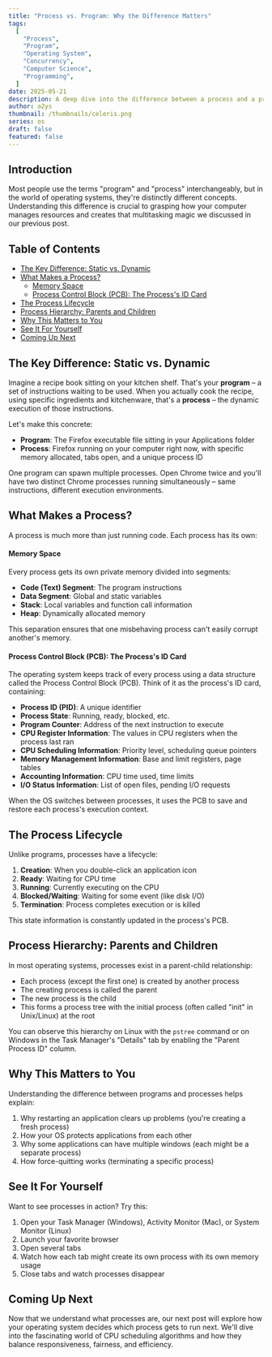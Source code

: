 ```yaml
---
title: "Process vs. Program: Why the Difference Matters"
tags:
  [
    "Process",
    "Program",
    "Operating System",
    "Concurrency",
    "Computer Science",
    "Programming",
  ]
date: 2025-05-21
description: A deep dive into the difference between a process and a program, and why it matters in the world of computing.
author: a2ys
thumbnail: /thumbnails/celeris.png
series: os
draft: false
featured: false
---
```


## Introduction

Most people use the terms "program" and "process" interchangeably, but in the world of operating systems, they're distinctly different concepts. Understanding this difference is crucial to grasping how your computer manages resources and creates that multitasking magic we discussed in our previous post.

## Table of Contents

- [The Key Difference: Static vs. Dynamic](#the-key-difference-static-vs-dynamic)
- [What Makes a Process?](#what-makes-a-process)
  - [Memory Space](#memory-space)
  - [Process Control Block (PCB): The Process's ID Card](#process-control-block-pcb-the-processs-id-card)
- [The Process Lifecycle](#the-process-lifecycle)
- [Process Hierarchy: Parents and Children](#process-hierarchy-parents-and-children)
- [Why This Matters to You](#why-this-matters-to-you)
- [See It For Yourself](#see-it-for-yourself)
- [Coming Up Next](#coming-up-next)

## The Key Difference: Static vs. Dynamic

Imagine a recipe book sitting on your kitchen shelf. That's your **program** – a set of instructions waiting to be used. When you actually cook the recipe, using specific ingredients and kitchenware, that's a **process** – the dynamic execution of those instructions.

Let's make this concrete:

- **Program**: The Firefox executable file sitting in your Applications folder
- **Process**: Firefox running on your computer right now, with specific memory allocated, tabs open, and a unique process ID

One program can spawn multiple processes. Open Chrome twice and you'll have two distinct Chrome processes running simultaneously – same instructions, different execution environments.

## What Makes a Process?

A process is much more than just running code. Each process has its own:

#### Memory Space

Every process gets its own private memory divided into segments:

- **Code (Text) Segment**: The program instructions
- **Data Segment**: Global and static variables
- **Stack**: Local variables and function call information
- **Heap**: Dynamically allocated memory

This separation ensures that one misbehaving process can't easily corrupt another's memory.

#### Process Control Block (PCB): The Process's ID Card

The operating system keeps track of every process using a data structure called the Process Control Block (PCB). Think of it as the process's ID card, containing:

- **Process ID (PID)**: A unique identifier
- **Process State**: Running, ready, blocked, etc.
- **Program Counter**: Address of the next instruction to execute
- **CPU Register Information**: The values in CPU registers when the process last ran
- **CPU Scheduling Information**: Priority level, scheduling queue pointers
- **Memory Management Information**: Base and limit registers, page tables
- **Accounting Information**: CPU time used, time limits
- **I/O Status Information**: List of open files, pending I/O requests

When the OS switches between processes, it uses the PCB to save and restore each process's execution context.

## The Process Lifecycle

Unlike programs, processes have a lifecycle:

1. **Creation**: When you double-click an application icon
2. **Ready**: Waiting for CPU time
3. **Running**: Currently executing on the CPU
4. **Blocked/Waiting**: Waiting for some event (like disk I/O)
5. **Termination**: Process completes execution or is killed

This state information is constantly updated in the process's PCB.

## Process Hierarchy: Parents and Children

In most operating systems, processes exist in a parent-child relationship:

- Each process (except the first one) is created by another process
- The creating process is called the parent
- The new process is the child
- This forms a process tree with the initial process (often called "init" in Unix/Linux) at the root

You can observe this hierarchy on Linux with the `pstree` command or on Windows in the Task Manager's "Details" tab by enabling the "Parent Process ID" column.

## Why This Matters to You

Understanding the difference between programs and processes helps explain:

1. Why restarting an application clears up problems (you're creating a fresh process)
2. How your OS protects applications from each other
3. Why some applications can have multiple windows (each might be a separate process)
4. How force-quitting works (terminating a specific process)

## See It For Yourself

Want to see processes in action? Try this:

1. Open your Task Manager (Windows), Activity Monitor (Mac), or System Monitor (Linux)
2. Launch your favorite browser
3. Open several tabs
4. Watch how each tab might create its own process with its own memory usage
5. Close tabs and watch processes disappear

## Coming Up Next

Now that we understand what processes are, our next post will explore how your operating system decides which process gets to run next. We'll dive into the fascinating world of CPU scheduling algorithms and how they balance responsiveness, fairness, and efficiency.
